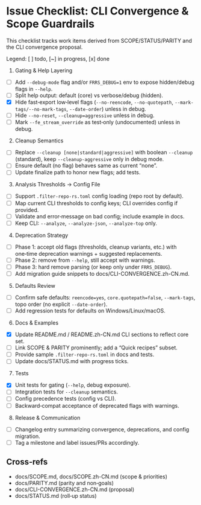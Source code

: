 Issue Checklist: CLI Convergence & Scope Guardrails
===================================================

This checklist tracks work items derived from SCOPE/STATUS/PARITY and the CLI convergence proposal.

Legend: [ ] todo, [~] in progress, [x] done

1) Gating & Help Layering
- [ ] Add `--debug-mode` flag and/or `FRRS_DEBUG=1` env to expose hidden/debug flags in `--help`.
- [ ] Split help output: default (core) vs verbose/debug (hidden).
- [x] Hide fast‑export low‑level flags (`--no-reencode`, `--no-quotepath`, `--mark-tags/--no-mark-tags`, `--date-order`) unless in debug.
- [ ] Hide `--no-reset`, `--cleanup=aggressive` unless in debug.
- [ ] Mark `--fe_stream_override` as test‑only (undocumented) unless in debug.

2) Cleanup Semantics
- [ ] Replace `--cleanup [none|standard|aggressive]` with boolean `--cleanup` (standard), keep `--cleanup-aggressive` only in debug mode.
- [ ] Ensure default (no flag) behaves same as current “none”.
- [ ] Update finalize path to honor new flags; add tests.

3) Analysis Thresholds → Config File
- [ ] Support `.filter-repo-rs.toml` config loading (repo root by default).
- [ ] Map current CLI thresholds to config keys; CLI overrides config if provided.
- [ ] Validate and error‑message on bad config; include example in docs.
- [ ] Keep CLI: `--analyze`, `--analyze-json`, `--analyze-top` only.

4) Deprecation Strategy
- [ ] Phase 1: accept old flags (thresholds, cleanup variants, etc.) with one‑time deprecation warnings + suggested replacements.
- [ ] Phase 2: remove from `--help`, still accept with warnings.
- [ ] Phase 3: hard remove parsing (or keep only under `FRRS_DEBUG`).
- [ ] Add migration guide snippets to docs/CLI-CONVERGENCE.zh-CN.md.

5) Defaults Review
- [ ] Confirm safe defaults: `reencode=yes`, `core.quotepath=false`, `--mark-tags`, topo order (no explicit `--date-order`).
- [ ] Add regression tests for defaults on Windows/Linux/macOS.

6) Docs & Examples
- [x] Update README.md / README.zh-CN.md CLI sections to reflect core set.
- [ ] Link SCOPE & PARITY prominently; add a “Quick recipes” subset.
- [ ] Provide sample `.filter-repo-rs.toml` in docs and tests.
- [ ] Update docs/STATUS.md with progress ticks.

7) Tests
- [x] Unit tests for gating (`--help`, debug exposure).
- [ ] Integration tests for `--cleanup` semantics.
- [ ] Config precedence tests (config vs CLI).
- [ ] Backward‑compat acceptance of deprecated flags with warnings.

8) Release & Communication
- [ ] Changelog entry summarizing convergence, deprecations, and config migration.
- [ ] Tag a milestone and label issues/PRs accordingly.

Cross‑refs
----------
- docs/SCOPE.md, docs/SCOPE.zh-CN.md (scope & priorities)
- docs/PARITY.md (parity and non‑goals)
- docs/CLI-CONVERGENCE.zh-CN.md (proposal)
- docs/STATUS.md (roll‑up status)

